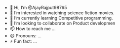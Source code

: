 - 👋 Hi, I’m @AjayRajput98765
- 👀 I’m interested in watching science fiction movies.
- 🌱 I’m currently learning Competitive programming.
- 💞️ I’m looking to collaborate on Product developmen
- 📫 How to reach me ...
- 😄 Pronouns: ...
- ⚡ Fun fact: ...

<!---
AjayRajput98765/AjayRajput98765 is a ✨ special ✨ repository because its `README.md` (this file) appears on your GitHub profile.
You can click the Preview link to take a look at your changes.
--->
